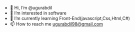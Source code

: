 - 👋 Hi, I’m @ugurabdil
- 👀 I’m interested in software
- 🌱 I’m currently learning Front-End(javascript,Css,Html,C#)
- 📫 How to reach me ugurabdil98@gmail.com

<!---
ugurabdil/ugurabdil is a ✨ special ✨ repository because its `README.md` (this file) appears on your GitHub profile.
You can click the Preview link to take a look at your changes.
--->
